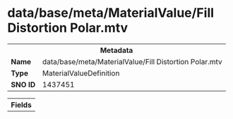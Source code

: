 <h1>data/base/meta/MaterialValue/Fill Distortion Polar.mtv</h1><table><tr><th colspan="100%">Metadata</th></tr><tr><td><b>Name</b></td><td>data/base/meta/MaterialValue/Fill Distortion Polar.mtv</td></tr><tr><td><b>Type</b></td><td>MaterialValueDefinition</td></tr><tr><td><b>SNO ID</b></td><td>1437451</td></tr></table>

<table><tr><th colspan="100%">Fields</th></tr></table>

